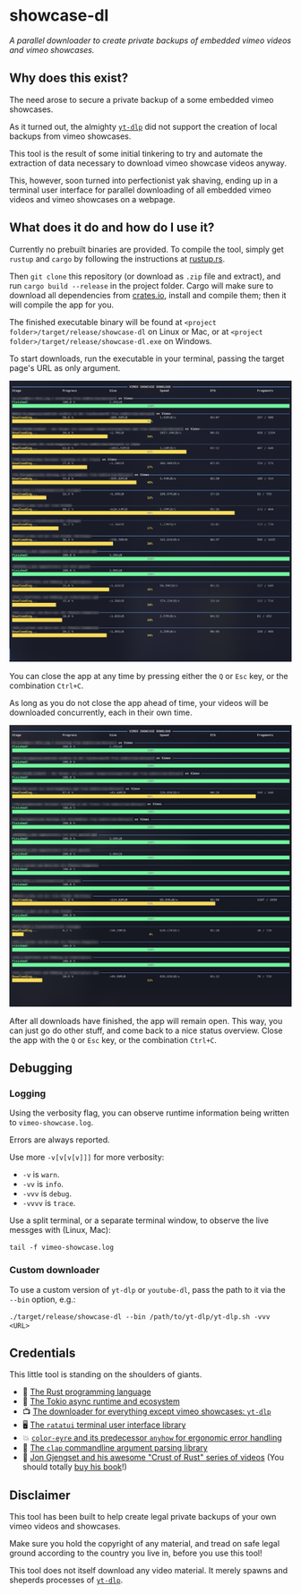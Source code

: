 # showcase-dl

*A parallel downloader to create private backups of embedded vimeo videos and vimeo showcases.*

## Why does this exist?

The need arose to secure a private backup of a some embedded vimeo showcases.

As it turned out, the almighty [`yt-dlp`](https://github.com/yt-dlp/yt-dlp) did not support the creation of local backups from vimeo showcases.

This tool is the result of some initial tinkering to try and automate the extraction of data necessary to download vimeo showcase videos anyway.

This, however, soon turned into perfectionist yak shaving, ending up in a terminal user interface for parallel downloading of all embedded vimeo videos and vimeo showcases on a webpage.

## What does it do and how do I use it?

Currently no prebuilt binaries are provided. To compile the tool, simply get `rustup` and `cargo` by following the instructions at [rustup.rs](https://rustup.rs/).

Then `git clone` this repository (or download as `.zip` file and extract), and run `cargo build --release` in the project folder. Cargo will make sure to download all dependencies from [crates.io](https://crates.io), install and compile them; then it will compile the app for you.

The finished executable binary will be found at `<project folder>/target/release/showcase-dl` on Linux or Mac,
or at `<project folder>/target/release/showcase-dl.exe` on Windows.

To start downloads, run the executable in your terminal, passing the target page's URL as only argument.

![Download progress](/img/In%20progress%2C%20spaced.png)

You can close the app at any time by pressing either the `Q` or `Esc` key, or the combination `Ctrl+C`.

As long as you do not close the app ahead of time, your videos will be downloaded concurrently, each in their own time.

![Partially finished](/img/In%20progress%2C%20partially%20finished.png)

After all downloads have finished, the app will remain open. This way, you can just go do other stuff, and come back to a nice status overview. Close the app with the `Q` or `Esc` key, or the combination `Ctrl+C`.

## Debugging

### Logging

Using the verbosity flag, you can observe runtime information being written to `vimeo-showcase.log`.

Errors are always reported.

Use more `-v[v[v[v]]]` for more verbosity:

- `-v` is `warn`.
- `-vv` is `info`.
- `-vvv` is `debug`.
- `-vvvv` is `trace`.

Use a split terminal, or a separate terminal window, to observe the live messges with (Linux, Mac):

```
tail -f vimeo-showcase.log
```

### Custom downloader

To use a custom version of `yt-dlp` or `youtube-dl`, pass the path to it via the `--bin` option, e.g.:

```
./target/release/showcase-dl --bin /path/to/yt-dlp/yt-dlp.sh -vvv <URL>  
```

## Credentials

This little tool is standing on the shoulders of giants.

- 🦀 [The Rust programming language](https://www.rust-lang.org/)
- 🗼 [The Tokio async runtime and ecosystem](https://tokio.rs/)
- 📺 [The downloader for everything except vimeo showcases: `yt-dlp`](https://github.com/yt-dlp/yt-dlp)
- 🖥️ [The `ratatui` terminal user interface library](https://github.com/tui-rs-revival/ratatui)
- 💥 [`color-eyre` and its predecessor `anyhow` for ergonomic error handling](https://github.com/yaahc/color-eyre)
- 💬 [The `clap` commandline argument parsing library](https://github.com/clap-rs/clap)
- 🍵 [Jon Gjengset and his awesome "Crust of Rust" series of videos](https://www.youtube.com/playlist?list=PLqbS7AVVErFiWDOAVrPt7aYmnuuOLYvOa) (You should totally [buy his book](https://nostarch.com/rust-rustaceans)!)

## Disclaimer

This tool has been built to help create legal private backups of your own vimeo videos and showcases.

Make sure you hold the copyright of any material, and tread on safe legal ground according to
the country you live in, before you use this tool!

This tool does not itself download any video material. It merely spawns and sheperds processes of [`yt-dlp`](https://github.com/yt-dlp/yt-dlp).
